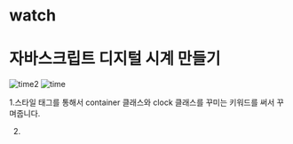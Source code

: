 # watch
# 자바스크립트 디지털 시계 만들기
![time2](https://user-images.githubusercontent.com/104752580/174728008-a0d7738b-1a10-48ce-ba3a-eaa442336500.JPG)
![time](https://user-images.githubusercontent.com/104752580/174727663-d552522e-e7d6-403e-875c-387a6c7af2ef.JPG)



1.스타일 태그를 통해서 container 클래스와 clock 클래스를 꾸미는 키워드를 써서 꾸며줍니다.

2.
